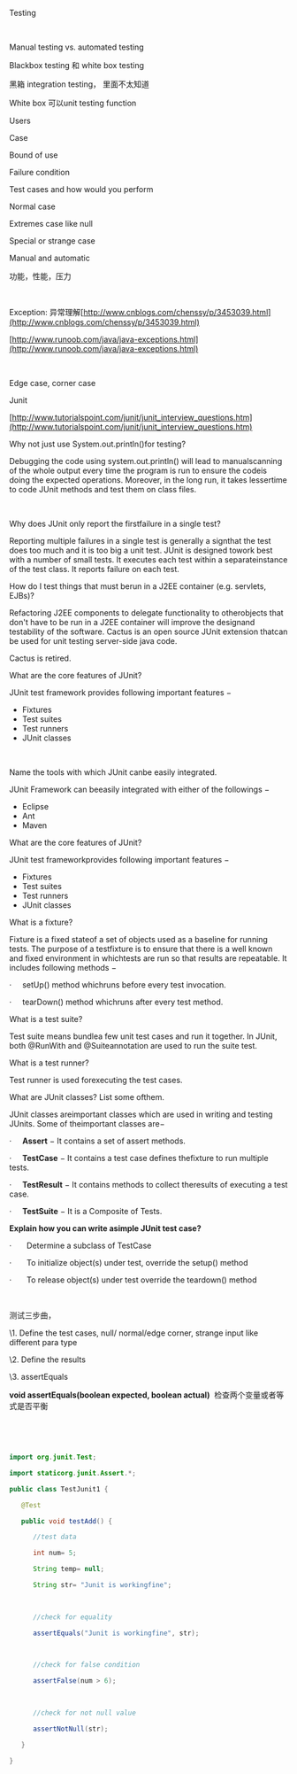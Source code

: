Testing

 

Manual testing vs. automated testing

Blackbox testing 和 white box testing

黑箱 integration testing， 里面不太知道

White box 可以unit testing function

Users

Case

Bound of use

Failure condition

Test cases and how would you perform

Normal case

Extremes case like null

Special or strange case

Manual and automatic

功能，性能，压力

 

Exception: 异常理解[http://www.cnblogs.com/chenssy/p/3453039.html](http://www.cnblogs.com/chenssy/p/3453039.html)

[http://www.runoob.com/java/java-exceptions.html](http://www.runoob.com/java/java-exceptions.html)

 

Edge case, corner case

Junit

[http://www.tutorialspoint.com/junit/junit_interview_questions.htm](http://www.tutorialspoint.com/junit/junit_interview_questions.htm)

Why not just use System.out.println()for testing?

Debugging the code using system.out.println() will lead to manualscanning of the whole output every time the program is run to ensure the codeis doing the expected operations. Moreover, in the long run, it takes lessertime to code JUnit methods and test them on class files.

 

Why does JUnit only report the firstfailure in a single test?

Reporting multiple failures in a single test is generally a signthat the test does too much and it is too big a unit test. JUnit is designed towork best with a number of small tests. It executes each test within a separateinstance of the test class. It reports failure on each test.

How do I test things that must berun in a J2EE container (e.g. servlets, EJBs)?

Refactoring J2EE components to delegate functionality to otherobjects that don't have to be run in a J2EE container will improve the designand testability of the software. Cactus is an open source JUnit extension thatcan be used for unit testing server-side java code.

Cactus is retired.

What are the core features of JUnit?

JUnit test framework provides following important features −

- Fixtures
- Test     suites
- Test     runners
- JUnit     classes

 

Name the tools with which JUnit canbe easily integrated.

JUnit Framework can beeasily integrated with either of the followings −

- Eclipse
- Ant
- Maven

What are the core features of JUnit?

JUnit test frameworkprovides following important features −

- Fixtures
- Test suites
- Test runners
- JUnit classes

What is a fixture?

Fixture is a fixed stateof a set of objects used as a baseline for running tests. The purpose of a testfixture is to ensure that there is a well known and fixed environment in whichtests are run so that results are repeatable. It includes following methods −

·     setUp() method whichruns before every test invocation.

·     tearDown() method whichruns after every test method.

What is a test suite?

Test suite means bundlea few unit test cases and run it together. In JUnit, both @RunWith and @Suiteannotation are used to run the suite test.

What is a test runner?

Test runner is used forexecuting the test cases.

What are JUnit classes? List some ofthem.

JUnit classes areimportant classes which are used in writing and testing JUnits. Some of theimportant classes are−

·     **Assert** − It contains a set of assert methods.

·     **TestCase** − It contains a test case defines thefixture to run multiple tests.

·     **TestResult** − It contains methods to collect theresults of executing a test case.

·     **TestSuite** − It is a Composite of Tests.

**Explain how you can write asimple JUnit test case?**

·       Determine a subclass of TestCase

·       To initialize object(s) under test, override the setup() method

·       To release object(s) under test override the teardown() method

 

测试三步曲，

\1. Define the test cases, null/ normal/edge corner, strange input like different para type

\2. Define the results

\3. assertEquals 

**void
assertEquals(boolean expected, boolean actual)** 
检查两个变量或者等式是否平衡

 

 

```java
import org.junit.Test;

import staticorg.junit.Assert.*;

public class TestJunit1 {

   @Test

   public void testAdd() {

      //test data

      int num= 5;

      String temp= null;

      String str= "Junit is workingfine";

 

      //check for equality

      assertEquals("Junit is workingfine", str);

 

      //check for false condition

      assertFalse(num > 6);

 

      //check for not null value

      assertNotNull(str);

   }

}

```



 

 

 

 